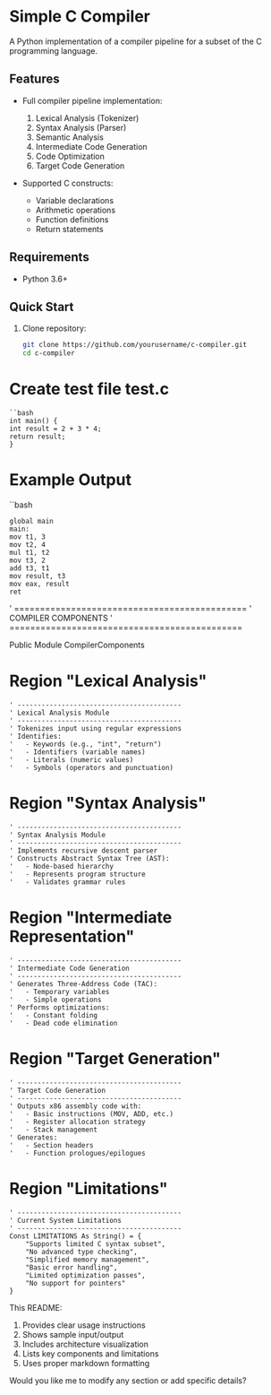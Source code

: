 # Simple C Compiler

A Python implementation of a compiler pipeline for a subset of the C programming language.

## Features

- Full compiler pipeline implementation:
  1. Lexical Analysis (Tokenizer)
  2. Syntax Analysis (Parser)
  3. Semantic Analysis
  4. Intermediate Code Generation
  5. Code Optimization
  6. Target Code Generation

- Supported C constructs:
  - Variable declarations
  - Arithmetic operations
  - Function definitions
  - Return statements

## Requirements

- Python 3.6+

## Quick Start

1. Clone repository:
    ```bash
    git clone https://github.com/yourusername/c-compiler.git
    cd c-compiler
# Create test file test.c
    ``bash
    int main() {
    int result = 2 + 3 * 4;
    return result;
    }
# Example Output
   ``bash


    global main
    main:
    mov t1, 3
    mov t2, 4
    mul t1, t2
    mov t3, 2
    add t3, t1
    mov result, t3
    mov eax, result
    ret  

' =============================================
' COMPILER COMPONENTS
' =============================================

Public Module CompilerComponents

# Region "Lexical Analysis"
    ' -----------------------------------------
    ' Lexical Analysis Module
    ' -----------------------------------------
    ' Tokenizes input using regular expressions
    ' Identifies:
    '   - Keywords (e.g., "int", "return")
    '   - Identifiers (variable names)
    '   - Literals (numeric values)
    '   - Symbols (operators and punctuation)

# Region "Syntax Analysis"
    ' -----------------------------------------
    ' Syntax Analysis Module
    ' -----------------------------------------
    ' Implements recursive descent parser
    ' Constructs Abstract Syntax Tree (AST):
    '   - Node-based hierarchy
    '   - Represents program structure
    '   - Validates grammar rules


# Region "Intermediate Representation"
    ' -----------------------------------------
    ' Intermediate Code Generation
    ' -----------------------------------------
    ' Generates Three-Address Code (TAC):
    '   - Temporary variables
    '   - Simple operations
    ' Performs optimizations:
    '   - Constant folding
    '   - Dead code elimination


# Region "Target Generation"
    ' -----------------------------------------
    ' Target Code Generation
    ' -----------------------------------------
    ' Outputs x86 assembly code with:
    '   - Basic instructions (MOV, ADD, etc.)
    '   - Register allocation strategy
    '   - Stack management
    ' Generates:
    '   - Section headers
    '   - Function prologues/epilogues


# Region "Limitations"
    ' -----------------------------------------
    ' Current System Limitations
    ' -----------------------------------------
    Const LIMITATIONS As String() = {
        "Supports limited C syntax subset",
        "No advanced type checking",
        "Simplified memory management",
        "Basic error handling",
        "Limited optimization passes",
        "No support for pointers"
    }


This README:
1. Provides clear usage instructions
2. Shows sample input/output
3. Includes architecture visualization
4. Lists key components and limitations
5. Uses proper markdown formatting

Would you like me to modify any section or add specific details?
